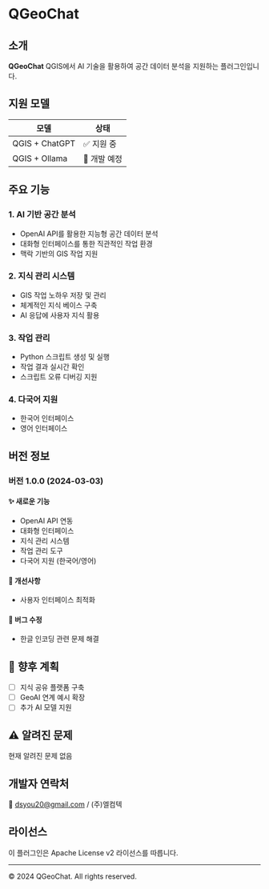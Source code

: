# QGeoChat

## 소개
**QGeoChat** QGIS에서 AI 기술을 활용하여 공간 데이터 분석을 지원하는 플러그인입니다.

## 지원 모델
| 모델 | 상태 |
|------|------|
| QGIS + ChatGPT | ✅ 지원 중 |
| QGIS + Ollama | 🚧 개발 예정 |

## 주요 기능

### 1. AI 기반 공간 분석
- OpenAI API를 활용한 지능형 공간 데이터 분석
- 대화형 인터페이스를 통한 직관적인 작업 환경
- 맥락 기반의 GIS 작업 지원

### 2. 지식 관리 시스템
- GIS 작업 노하우 저장 및 관리
- 체계적인 지식 베이스 구축
- AI 응답에 사용자 지식 활용

### 3. 작업 관리
- Python 스크립트 생성 및 실행
- 작업 결과 실시간 확인
- 스크립트 오류 디버깅 지원

### 4. 다국어 지원
- 한국어 인터페이스
- 영어 인터페이스

## 버전 정보

### 버전 1.0.0 (2024-03-03)
#### ✨ 새로운 기능
- OpenAI API 연동
- 대화형 인터페이스
- 지식 관리 시스템
- 작업 관리 도구
- 다국어 지원 (한국어/영어)

#### 🔧 개선사항
- 사용자 인터페이스 최적화

#### 🐛 버그 수정
- 한글 인코딩 관련 문제 해결

## 🚀 향후 계획
- [ ] 지식 공유 플랫폼 구축
- [ ] GeoAI 연계 예시 확장
- [ ] 추가 AI 모델 지원

## ⚠️ 알려진 문제
현재 알려진 문제 없음

## 개발자 연락처
📧 dsyou20@gmail.com / (주)엘컴텍

## 라이선스
이 플러그인은 Apache License v2 라이선스를 따릅니다.

---
© 2024 QGeoChat. All rights reserved.
